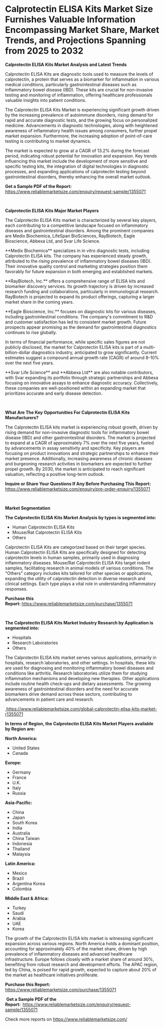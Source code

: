 <p><h1>Calprotectin ELISA Kits Market Size Furnishes Valuable Information Encompassing Market Share, Market Trends, and Projections Spanning from 2025 to 2032</h1></p><p><strong>Calprotectin ELISA Kits Market Analysis and Latest Trends</strong></p>
<p><p>Calprotectin ELISA Kits are diagnostic tools used to measure the levels of calprotectin, a protein that serves as a biomarker for inflammation in various medical conditions, particularly gastrointestinal diseases such as inflammatory bowel disease (IBD). These kits are crucial for non-invasive testing and monitoring of inflammation, offering healthcare professionals valuable insights into patient conditions.</p><p>The Calprotectin ELISA Kits Market is experiencing significant growth driven by the increasing prevalence of autoimmune disorders, rising demand for rapid and accurate diagnostic tests, and the growing focus on personalized medicine. Advancements in diagnostic technologies, along with heightened awareness of inflammatory health issues among consumers, further propel market expansion. Furthermore, the increasing adoption of point-of-care testing is contributing to market dynamics.</p><p>The market is expected to grow at a CAGR of 13.2% during the forecast period, indicating robust potential for innovation and expansion. Key trends influencing this market include the development of more sensitive and specific testing kits, the integration of digital technologies in diagnostic processes, and expanding applications of calprotectin testing beyond gastrointestinal disorders, thereby enhancing the overall market outlook.</p></p>
<p><strong>Get a Sample PDF of the Report:&nbsp;</strong> <a href="https://www.reliablemarketsize.com/enquiry/request-sample/1355071?utm_campaign=2744&utm_medium=2&utm_source=Github&utm_content=ia&utm_term=05032025&utm_id=calprotectin-elisa-kits">https://www.reliablemarketsize.com/enquiry/request-sample/1355071</a></p>
<p>&nbsp;</p>
<p><strong>Calprotectin ELISA Kits Major Market Players</strong></p>
<p><p>The Calprotectin ELISA Kits market is characterized by several key players, each contributing to a competitive landscape focused on inflammatory diseases and gastrointestinal disorders. Among the prominent companies are Medix Biochemica, LifeSpan BioSciences, RayBiotech, Eagle Bioscience, Abbexa Ltd, and Svar Life Science.</p><p>**Medix Biochemica** specializes in in vitro diagnostic tests, including Calprotectin ELISA kits. The company has experienced steady growth, attributed to the rising prevalence of inflammatory bowel diseases (IBD). Their innovative quality control and marketing strategies position them favorably for future expansion in both emerging and established markets.</p><p>**RayBiotech, Inc.** offers a comprehensive range of ELISA kits and biomarker discovery services. Its growth trajectory is driven by increased research funding and collaborations, particularly in immunological research. RayBiotech is projected to expand its product offerings, capturing a larger market share in the coming years.</p><p>**Eagle Bioscience, Inc.** focuses on diagnostic kits for various diseases, including gastrointestinal conditions. The company's commitment to R&D and customer satisfaction has led to consistent market growth. Future prospects appear promising as the demand for gastrointestinal diagnostics continues to rise globally.</p><p>In terms of financial performance, while specific sales figures are not publicly disclosed, the market for Calprotectin ELISA kits is part of a multi-billion-dollar diagnostics industry, anticipated to grow significantly. Current estimates suggest a compound annual growth rate (CAGR) of around 8-10% over the next five years.</p><p>**Svar Life Science** and **Abbexa Ltd** are also notable contributors, with Svar expanding its portfolio through strategic partnerships and Abbexa focusing on innovative assays to enhance diagnostic accuracy. Collectively, these companies are well-positioned within an expanding market that prioritizes accurate and early disease detection.</p></p>
<p>&nbsp;</p>
<p><strong>What Are The Key Opportunities For Calprotectin ELISA Kits Manufacturers?</strong></p>
<p><p>The Calprotectin ELISA kits market is experiencing robust growth, driven by rising demand for non-invasive diagnostic tools for inflammatory bowel disease (IBD) and other gastrointestinal disorders. The market is projected to expand at a CAGR of approximately 7% over the next five years, fueled by advancements in assay sensitivity and specificity. Key players are focusing on product innovations and strategic partnerships to enhance their market presence. Additionally, increasing awareness of chronic diseases and burgeoning research activities in biomarkers are expected to further propel growth. By 2030, the market is anticipated to reach significant valuation, reflecting a positive long-term outlook.</p></p>
<p><strong>Inquire or Share Your Questions If Any Before Purchasing This Report:</strong> <a href="https://www.reliablemarketsize.com/enquiry/pre-order-enquiry/1355071?utm_campaign=2744&utm_medium=2&utm_source=Github&utm_content=ia&utm_term=05032025&utm_id=calprotectin-elisa-kits">https://www.reliablemarketsize.com/enquiry/pre-order-enquiry/1355071</a></p>
<p>&nbsp;</p>
<p><strong>Market Segmentation</strong></p>
<p><strong>The Calprotectin ELISA Kits Market Analysis by types is segmented into:</strong></p>
<p><ul><li>Human Calprotectin ELISA Kits</li><li>Mouse/Rat Calprotectin ELISA Kits</li><li>Others</li></ul></p>
<p><p>Calprotectin ELISA Kits are categorized based on their target species. Human Calprotectin ELISA Kits are specifically designed for detecting calprotectin levels in human samples, primarily used in diagnosing inflammatory diseases. Mouse/Rat Calprotectin ELISA Kits target rodent samples, facilitating research in animal models of various conditions. The "Others" category includes kits tailored for other species or applications, expanding the utility of calprotectin detection in diverse research and clinical settings. Each type plays a vital role in understanding inflammatory responses.</p></p>
<p><strong>Purchase this Report:&nbsp;</strong><a href="https://www.reliablemarketsize.com/purchase/1355071?utm_campaign=2744&utm_medium=2&utm_source=Github&utm_content=ia&utm_term=05032025&utm_id=calprotectin-elisa-kits">https://www.reliablemarketsize.com/purchase/1355071</a></p>
<p>&nbsp;</p>
<p><strong>The Calprotectin ELISA Kits Market Industry Research by Application is segmented into:</strong></p>
<p><ul><li>Hospitals</li><li>Research Laboratories</li><li>Others</li></ul></p>
<p><p>The Calprotectin ELISA kits market serves various applications, primarily in hospitals, research laboratories, and other settings. In hospitals, these kits are used for diagnosing and monitoring inflammatory bowel diseases and conditions like arthritis. Research laboratories utilize them for studying inflammation mechanisms and developing new therapies. Other applications include routine health check-ups and dietary assessments. The growing awareness of gastrointestinal disorders and the need for accurate biomarkers drive demand across these sectors, contributing to advancements in patient care and research.</p></p>
<p><a href="https://www.reliablemarketsize.com/global-calprotectin-elisa-kits-market-r1355071?utm_campaign=2744&utm_medium=2&utm_source=Github&utm_content=ia&utm_term=05032025&utm_id=calprotectin-elisa-kits">&nbsp;https://www.reliablemarketsize.com/global-calprotectin-elisa-kits-market-r1355071</a></p>
<p><strong>In terms of Region, the Calprotectin ELISA Kits Market Players available by Region are:</strong></p>
<p>
    <p> <strong> North America: </strong>
        <ul>
            <li>United States</li>
            <li>Canada</li>
        </ul>
        </p> 
    <p> <strong> Europe: </strong>
        <ul>
            <li>Germany</li>
            <li>France</li>
            <li>U.K.</li>
            <li>Italy</li>
            <li>Russia</li>
        </ul>
        </p> 
    <p> <strong> Asia-Pacific: </strong>
        <ul>
            <li>China</li>
            <li>Japan</li>
            <li>South Korea</li>
            <li>India</li>
            <li>Australia</li>
            <li>China Taiwan</li>
            <li>Indonesia</li>
            <li>Thailand</li>
            <li>Malaysia</li>
        </ul>
        </p> 
    <p> <strong> Latin America: </strong>
        <ul>
            <li>Mexico</li>
            <li>Brazil</li>
            <li>Argentina Korea</li>
            <li>Colombia</li>
        </ul>
        </p> 
    <p> <strong> Middle East & Africa: </strong>
        <ul>
            <li>Turkey</li>
            <li>Saudi</li>
            <li>Arabia</li>
            <li>UAE</li>
            <li>Korea</li>
        </ul>
    </p>
    </p>
<p><p>The growth of the Calprotectin ELISA kits market is witnessing significant expansion across various regions. North America holds a dominant position, accounting for approximately 40% of the market share, driven by high prevalence of inflammatory diseases and advanced healthcare infrastructure. Europe follows closely with a market share of around 30%, benefiting from robust research and development efforts. The APAC region, led by China, is poised for rapid growth, expected to capture about 20% of the market as healthcare initiatives proliferate.</p></p>
<p><strong>Purchase this Report: </strong><a href="https://www.reliablemarketsize.com/purchase/1355071?utm_campaign=2744&utm_medium=2&utm_source=Github&utm_content=ia&utm_term=05032025&utm_id=calprotectin-elisa-kits">https://www.reliablemarketsize.com/purchase/1355071</a></p>
<p>&nbsp;<strong>Get a Sample PDF of the Report:&nbsp;&nbsp;</strong><a href="https://www.reliablemarketsize.com/enquiry/request-sample/1355071?utm_campaign=2744&utm_medium=2&utm_source=Github&utm_content=ia&utm_term=05032025&utm_id=calprotectin-elisa-kits">https://www.reliablemarketsize.com/enquiry/request-sample/1355071</a></p>
<p><strong></strong></p>
<p>Check more reports on <a href="https://www.reliablemarketsize.com/?utm_campaign=2744&utm_medium=2&utm_source=Github&utm_content=ia&utm_term=05032025&utm_id=calprotectin-elisa-kits">https://www.reliablemarketsize.com/</a></p>